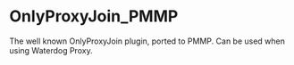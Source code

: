 # OnlyProxyJoin_PMMP
The well known OnlyProxyJoin plugin, ported to PMMP. Can be used when using Waterdog Proxy.
